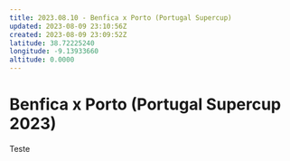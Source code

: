 ```yaml
---
title: 2023.08.10 - Benfica x Porto (Portugal Supercup)
updated: 2023-08-09 23:10:56Z
created: 2023-08-09 23:09:52Z
latitude: 38.72225240
longitude: -9.13933660
altitude: 0.0000
---
```


# Benfica x Porto (Portugal Supercup 2023)

Teste 